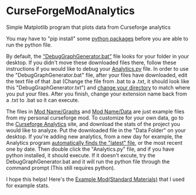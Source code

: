 # CurseForgeModAnalytics
Simple Matplotlib program that plots data from Curseforge analytics

You may have to "pip install" some [python packages](https://github.com/EricHedengren/CurseForgeModAnalytics/blob/master/Mod%20Name/Analytics.py#L1-L4) before you are able to run the python file.

By default, the ["DebugGraphGenerator.bat"](https://github.com/EricHedengren/CurseForgeModAnalytics/blob/master/Mod%20Name/DebugGraphGenerator.bat) file looks for your folder in your desktop. If you didn't move these downloaded files there, follow these instructions if you would like to debug your [Analytics.py](https://github.com/EricHedengren/CurseForgeModAnalytics/blob/master/Mod%20Name/Analytics.py) file. In order to use the "DebugGraphGenerator.bat" file, after your files have downloaded, edit the text file of that .bat (Change the file from .bat to a .txt, it should look like this "DebugGraphGenerator.txt") and [change your directory](https://github.com/EricHedengren/CurseForgeModAnalytics/blob/master/Mod%20Name/DebugGraphGenerator.bat#L1) to match where you put your files. After you finish, change your extension name back from a .txt to .bat so it can execute.

The files in [Mod Name/Graphs](https://github.com/EricHedengren/CurseForgeModAnalytics/tree/master/Mod%20Name/Graphs "Graphs Folder") and [Mod Name/Data](https://github.com/EricHedengren/CurseForgeModAnalytics/tree/master/Mod%20Name/Graphs "Data Folder") are just example files from my personal curseforge mod. To customize for your own data, go to the [Curseforge Analytics](https://authors.curseforge.com/dashboard/projects) site, and download the stats of the project you would like to analyze. Put the downloaded file in the "Data Folder" on your desktop. If you're adding new analytics, from a new day for example, the Analytics program [automatically finds the "latest" file](https://github.com/EricHedengren/CurseForgeModAnalytics/blob/master/Mod%20Name/Analytics.py#L11), or the most recent one by date. Then double click the "Analytics.py" file, and if you have python installed, it should execute. If it doesn't excute, try the DebugGraphGenerator.bat and it will run the python file through the command prompt (This still requires python).

I hope this helps! Here's the [Example Mod(Standard Materials)](https://www.curseforge.com/minecraft/mc-mods/standardmaterials "Standard Materials CurseForge") that I used for example stats.
